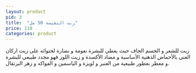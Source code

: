 ```yaml
---
layout: product
pid: 3
title:  "زيت النفيسة 50 مل"
price: 110
categories: product
---
```


زيت للشعر و الجسم الجاف حيث يعطي للبشرة نعومة و نضارة لحتوائه على زيت اركان الغني بالأحماض الذهنية الأساسية و مضاد الأكسدة و زيت اللوز فهو مجدد طبيعي للبشرة و معطر بعطور طبيعية من العنبر و لويزة و الياسمين و الفواكه و زهر البرتقال.